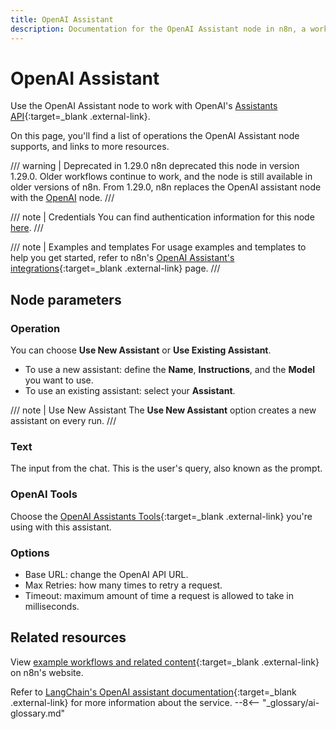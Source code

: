 ```yaml
---
title: OpenAI Assistant
description: Documentation for the OpenAI Assistant node in n8n, a workflow automation platform. Includes details of operations and configuration, and links to examples and credentials information.
---
```


# OpenAI Assistant

Use the OpenAI Assistant node to work with OpenAI's [Assistants API](https://platform.openai.com/docs/assistants/overview){:target=_blank .external-link}.

On this page, you'll find a list of operations the OpenAI Assistant node supports, and links to more resources.

/// warning | Deprecated in 1.29.0
n8n deprecated this node in version 1.29.0. Older workflows continue to work, and the node is still available in older versions of n8n. From 1.29.0, n8n replaces the OpenAI assistant node with the [OpenAI](/integrations/builtin/app-nodes/n8n-nodes-langchain.openai/) node.
///

///  note  | Credentials
You can find authentication information for this node [here](/integrations/builtin/credentials/openai/).
///

///  note  | Examples and templates
For usage examples and templates to help you get started, refer to n8n's [OpenAI Assistant's integrations](https://n8n.io/integrations/openai-assistant/){:target=_blank .external-link} page.
///	

## Node parameters

### Operation

You can choose **Use New Assistant** or **Use Existing Assistant**.

* To use a new assistant: define the **Name**, **Instructions**, and the **Model** you want to use.
* To use an existing assistant: select your **Assistant**.

/// note | Use New Assistant
The **Use New Assistant** option creates a new assistant on every run.
///

### Text

The input from the chat. This is the user's query, also known as the prompt.

### OpenAI Tools

Choose the [OpenAI Assistants Tools](https://platform.openai.com/docs/assistants/tools){:target=_blank .external-link} you're using with this assistant.

### Options

* Base URL: change the OpenAI API URL.
* Max Retries: how many times to retry a request.
* Timeout: maximum amount of time a request is allowed to take in milliseconds.

## Related resources

View [example workflows and related content](https://n8n.io/integrations/openai-assistant/){:target=_blank .external-link} on n8n's website.

Refer to [LangChain's OpenAI assistant documentation](https://js.langchain.com/docs/modules/agents/agent_types/openai_assistant){:target=_blank .external-link} for more information about the service.
--8<-- "_glossary/ai-glossary.md"
